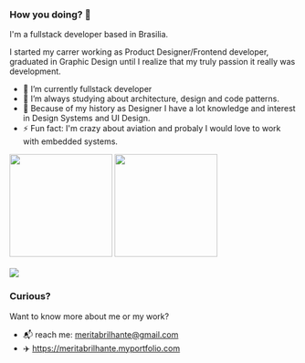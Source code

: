 ### How you doing? 👋

I'm a fullstack developer based in Brasilia.

I started my carrer working as Product Designer/Frontend developer, graduated in Graphic Design until I realize that my truly passion it really was development.

- 🔭 I’m currently fullstack developer
- 🌱 I’m always studying about architecture, design and code patterns.
- 🧠 Because of my history as Designer I have a lot knowledge and interest in Design Systems and UI Design.
- ⚡ Fun fact: I'm crazy about aviation and probaly I would love to work with embedded systems.

 <div>
  <img height="180em" src="https://github-readme-stats.vercel.app/api?username=meritabrilhante&show_icons=true&theme=tokyonight&include_all_commits=true&count_private=true"/>
  <img height="180em" src="https://github-readme-stats.vercel.app/api/top-langs/?username=meritabrilhante&layout=compact&exclude_repo=codenation,Game-CSJ,Brazil-shapefile,CGU,Analise-OSS,PPC,TEP&theme=tokyonight"/>
</div>
<br>
<a href="https://www.linkedin.com/in/meritabrilhante/" target="_blank"><img src="https://img.shields.io/badge/LinkedIn-0077B5?style=for-the-badge&logo=linkedin&logoColor=white"></a>

### Curious?

Want to know more about me or my work?
- 📬 reach me: meritabrilhante@gmail.com
- ✈️ https://meritabrilhante.myportfolio.com
